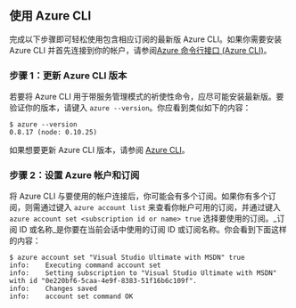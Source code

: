 <properties services="virtual-machines" title="Setting up Azure CLI for service management" authors="squillace" solutions="" manager="timlt" editor="tysonn" />

<tags
   ms.service="virtual-machine"
   ms.date="04/13/2015"
   wacn.date="03/17/2016" />

## 使用 Azure CLI

完成以下步骤即可轻松使用包含相应订阅的最新版 Azure CLI。如果你需要安装 Azure CLI 并首先连接到你的帐户，请参阅[Azure 命令行接口 (Azure CLI)](/documentation/articles/xplat-cli-install/)。

### 步骤 1：更新 Azure CLI 版本

若要将 Azure CLI 用于带服务管理模式的祈使性命令，应尽可能安装最新版。要验证你的版本，请键入 `azure --version`。你应看到类似如下的内容：

    $ azure --version
    0.8.17 (node: 0.10.25)

如果想要更新 Azure CLI 版本，请参阅 [Azure CLI](https://github.com/Azure/azure-xplat-cli)。

### 步骤 2：设置 Azure 帐户和订阅

将 Azure CLI 与要使用的帐户连接后，你可能会有多个订阅。如果你有多个订阅，则需通过键入 `azure account list` 来查看你帐户可用的订阅，并通过键入 `azure account set <subscription id or name> true` 选择要使用的订阅。_订阅 ID 或名称_是你要在当前会话中使用的订阅 ID 或订阅名称。你会看到下面这样的内容：

    $ azure account set "Visual Studio Ultimate with MSDN" true
    info:    Executing command account set
    info:    Setting subscription to "Visual Studio Ultimate with MSDN" with id "0e220bf6-5caa-4e9f-8383-51f16b6c109f".
    info:    Changes saved
    info:    account set command OK

<!---HONumber=Mooncake_0307_2016-->
